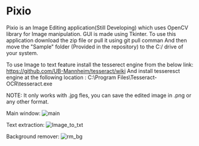 # Pixio 
Pixio is an Image Editing application(Still Developing) which uses OpenCV library for Image manipulation. 
GUI is made using Tkinter.
To use this application download the zip file or pull it using git pull comman
And then move the "Sample" folder (Provided in the repository) to the C:/ drive of your system.

To use Image to text feature install the tesserect engine from the below link:
https://github.com/UB-Mannheim/tesseract/wiki
And install tesseresct engine at the following location :
C:\Program Files\Tesseract-OCR\tesseract.exe

NOTE: It only works with .jpg fles, you can save the edited image in .png or any other format.


Main window:
![main](https://user-images.githubusercontent.com/101456316/200187598-d5d67bd2-1a98-4d58-9dc5-667835277dc2.JPG)

Text extraction:
![Image_to_txt](https://user-images.githubusercontent.com/101456316/200187468-f51b9f5e-11a1-4807-a39b-fef304e85f0d.JPG)

Background remover:
![rm_bg](https://user-images.githubusercontent.com/101456316/200187491-288f9fc0-5204-41e2-8373-c445b6da013c.JPG)

